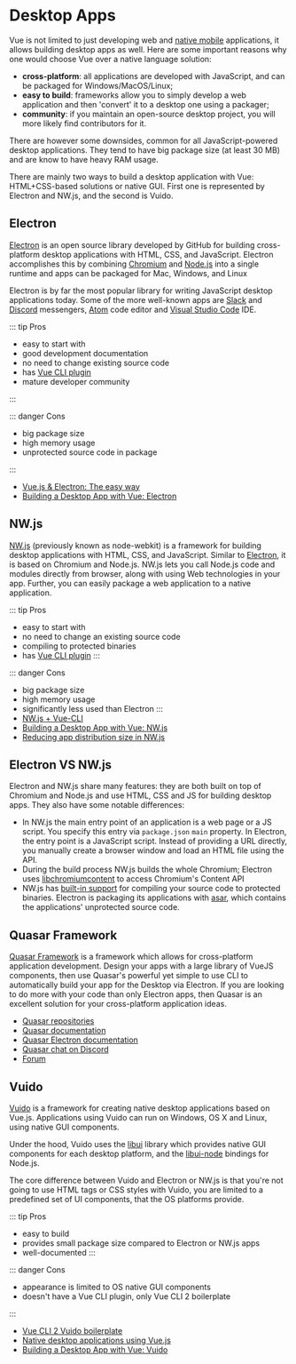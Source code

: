 # Desktop Apps

Vue is not limited to just developing web and [native mobile](mobile-apps.md) applications, it allows building desktop apps as well. Here are some important reasons why one would choose Vue over a native language solution:

* **cross-platform**: all applications are developed with JavaScript, and can be packaged for Windows/MacOS/Linux;
* **easy to build**: frameworks allow you to simply develop a web application and then 'convert' it to a desktop one using a packager;
* **community**: if you maintain an open-source desktop project, you will more likely find contributors for it.

There are however some downsides, common for all JavaScript-powered desktop applications. They tend to have big package size (at least 30 MB) and are know to have heavy RAM usage.

There are mainly two ways to build a desktop application with Vue: HTML+CSS-based solutions or native GUI. First one is represented by Electron and NW.js, and the second is Vuido.

## Electron

[Electron](https://electronjs.org/) is an open source library developed by GitHub for building cross-platform desktop applications with HTML, CSS, and JavaScript. Electron accomplishes this by combining [Chromium](http://www.chromium.org/) and [Node.js](https://nodejs.org/en/) into a single runtime and apps can be packaged for Mac, Windows, and Linux

Electron is by far the most popular library for writing JavaScript desktop applications today. Some of the more well-known apps are [Slack](https://slack.com/) and [Discord](https://discordapp.com/) messengers, [Atom](https://atom.io/) code editor and [Visual Studio Code](https://code.visualstudio.com/) IDE.

::: tip Pros

* easy to start with
* good development documentation
* no need to change existing source code
* has [Vue CLI plugin](https://github.com/nklayman/vue-cli-plugin-electron-builder)
* mature developer community

:::

::: danger Cons

* big package size
* high memory usage
* unprotected source code in package

:::

* [Vue.js & Electron: The easy way](https://medium.com/@mikeal/vue-js-electron-the-easy-way-adc3ca09234a)
* [Building a Desktop App with Vue: Electron](https://dev.to/vuevixens/building-a-desktop-app-with-vue-electron-3pl)

## NW.js

[NW.js](https://nwjs.io/) (previously known as node-webkit) is a framework for building desktop applications with HTML, CSS, and JavaScript. Similar to [Electron](desktop-apps.md#electron), it is based on Chromium and Node.js. NW.js lets you call Node.js code and modules directly from browser, along with using Web technologies in your app. Further, you can easily package a web application to a native application.

::: tip Pros

* easy to start with
* no need to change an existing source code
* compiling to protected binaries
* has [Vue CLI plugin](https://github.com/NataliaTepluhina/vue-cli-plugin-nwjs) :::

::: danger Cons

* big package size
* high memory usage
* significantly less used than Electron :::
* [NW.js + Vue-CLI](https://github.com/nwutils/nw-vue-cli-example)
* [Building a Desktop App with Vue: NW.js](https://dev.to/vuevixens/building-a-desktop-app-with-vue-nwjs-1f9e)
* [Reducing app distribution size in NW.js](https://dev.to/thejaredwilcurt/reducing-app-distribution-size-in-nwjs-3d5f)

## Electron VS NW.js

Electron and NW.js share many features: they are both built on top of Chromium and Node.js and use HTML, CSS and JS for building desktop apps. They also have some notable differences:

* In NW.js the main entry point of an application is a web page or a JS script. You specify this entry via `package.json` `main` property. In Electron, the entry point is a JavaScript script. Instead of providing a URL directly, you manually create a browser window and load an HTML file using the API.
* During the build process NW.js builds the whole Chromium; Electron uses [libchromiumcontent](https://github.com/electron/libchromiumcontent) to access Chromium's Content API
* NW.js has [built-in support](http://docs.nwjs.io/en/latest/For%20Users/Advanced/Protect%20JavaScript%20Source%20Code/) for compiling your source code to protected binaries. Electron is packaging its applications with [asar](https://github.com/electron/asar), which contains the applications' unprotected source code.

## Quasar Framework

[Quasar Framework](https://quasar.dev) is a framework which allows for cross-platform application development. Design your apps with a large library of VueJS components, then use Quasar's powerful yet simple to use CLI to automatically build your app for the Desktop via Electron. If you are looking to do more with your code than only Electron apps, then Quasar is an excellent solution for your cross-platform application ideas.

* [Quasar repositories](https://github.com/quasarframework)
* [Quasar documentation](https://quasar.dev)
* [Quasar Electron documentation](https://quasar.dev/quasar-cli/developing-electron-apps/introduction)
* [Quasar chat on Discord](https://chat.quasar.dev)
* [Forum](https://forum.quasar.dev)

## Vuido

[Vuido](https://vuido.mimec.org/) is a framework for creating native desktop applications based on Vue.js. Applications using Vuido can run on Windows, OS X and Linux, using native GUI components.

Under the hood, Vuido uses the [libui](https://github.com/andlabs/libui) library which provides native GUI components for each desktop platform, and the [libui-node](https://github.com/parro-it/libui-node) bindings for Node.js.

The core difference between Vuido and Electron or NW.js is that you're not going to use HTML tags or CSS styles with Vuido, you are limited to a predefined set of UI components, that the OS platforms provide.

::: tip Pros

* easy to build
* provides small package size compared to Electron or NW.js apps
* well-documented :::

::: danger Cons

* appearance is limited to OS native GUI components
* doesn't have a Vue CLI plugin, only Vue CLI 2 boilerplate

:::

* [Vue CLI 2 Vuido boilerplate](https://github.com/mimecorg/vuido-webpack-template)
* [Native desktop applications using Vue.js](https://codeburst.io/native-desktop-applications-using-vue-js-964e841e3c1d)
* [Building a Desktop App with Vue: Vuido](https://dev.to/vuevixens/building-a-desktop-app-with-vue-vuido-490n)
